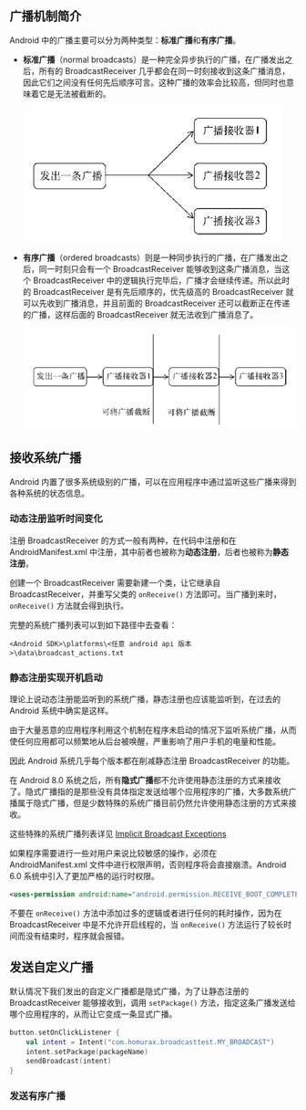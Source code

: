 ## 广播机制简介

Android 中的广播主要可以分为两种类型：**标准广播**和**有序广播**。

- **标准广播**（normal broadcasts）是一种完全异步执行的广播，在广播发出之后，所有的 BroadcastReceiver 几乎都会在同一时刻接收到这条广播消息，因此它们之间没有任何先后顺序可言。这种广播的效率会比较高，但同时也意味着它是无法被截断的。

  ![](../images/chapter06/normal_broadcasts.png)

- **有序广播**（ordered broadcasts）则是一种同步执行的广播，在广播发出之后，同一时刻只会有一个 BroadcastReceiver 能够收到这条广播消息，当这个 BroadcastReceiver 中的逻辑执行完毕后，广播才会继续传递。所以此时的 BroadcastReceiver 是有先后顺序的，优先级高的 BroadcastReceiver 就可以先收到广播消息，并且前面的 BroadcastReceiver 还可以截断正在传递的广播，这样后面的 BroadcastReceiver 就无法收到广播消息了。

  ![](../images/chapter06/ordered_broadcasts.png)

## 接收系统广播

Android 内置了很多系统级别的广播，可以在应用程序中通过监听这些广播来得到各种系统的状态信息。

### 动态注册监听时间变化

注册 BroadcastReceiver 的方式一般有两种，在代码中注册和在 AndroidManifest.xml 中注册，其中前者也被称为**动态注册**，后者也被称为**静态注册**。

创建一个 BroadcastReceiver 需要新建一个类，让它继承自 BroadcastReceiver，并重写父类的 `onReceive()` 方法即可。当广播到来时， `onReceive()` 方法就会得到执行。

完整的系统广播列表可以到如下路径中去查看：

```
<Android SDK>\platforms\<任意 android api 版本>\data\broadcast_actions.txt
```

### 静态注册实现开机启动

理论上说动态注册能监听到的系统广播，静态注册也应该能监听到，在过去的 Android 系统中确实是这样。

由于大量恶意的应用程序利用这个机制在程序未启动的情况下监听系统广播，从而使任何应用都可以频繁地从后台被唤醒，严重影响了用户手机的电量和性能。

因此 Android 系统几乎每个版本都在削减静态注册 BroadcastReceiver 的功能。

在 Android 8.0 系统之后，所有**隐式广播**都不允许使用静态注册的方式来接收了。隐式广播指的是那些没有具体指定发送给哪个应用程序的广播，大多数系统广播属于隐式广播，但是少数特殊的系统广播目前仍然允许使用静态注册的方式来接收。

这些特殊的系统广播列表详见 [Implicit Broadcast Exceptions](https://developer.android.com/guide/components/broadcast-exceptions)

如果程序需要进行一些对用户来说比较敏感的操作，必须在 AndroidManifest.xml 文件中进行权限声明，否则程序将会直接崩溃。Android 6.0 系统中引入了更加严格的运行时权限。

```xml
<uses-permission android:name="android.permission.RECEIVE_BOOT_COMPLETED" />
```

不要在 `onReceive()` 方法中添加过多的逻辑或者进行任何的耗时操作，因为在 BroadcastReceiver 中是不允许开启线程的，当 `onReceive()` 方法运行了较长时间而没有结束时，程序就会报错。

## 发送自定义广播

默认情况下我们发出的自定义广播都是隐式广播，为了让静态注册的 BroadcastReceiver 能够接收到，调用 `setPackage()` 方法，指定这条广播发送给哪个应用程序的，从而让它变成一条显式广播。

```kotlin
button.setOnClickListener {
    val intent = Intent("com.homurax.broadcasttest.MY_BROADCAST")
    intent.setPackage(packageName)
    sendBroadcast(intent)
}
```

### 发送有序广播























